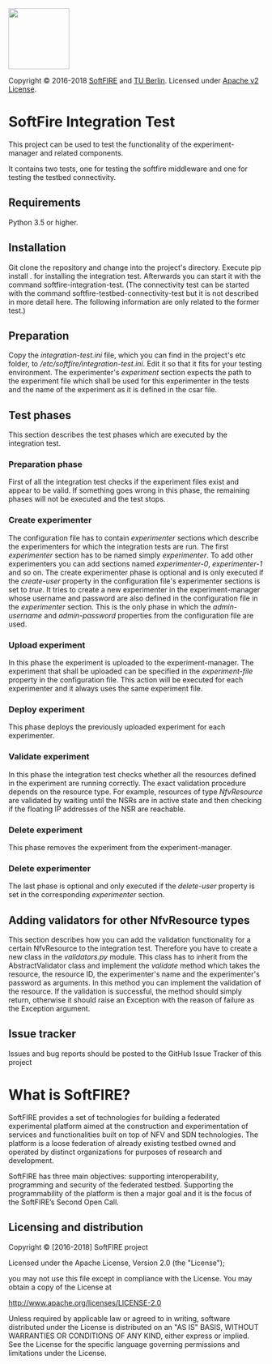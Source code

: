   <img src="https://www.softfire.eu/wp-content/uploads/SoftFIRE_Logo_Fireball-300x300.png" width="120"/>

  Copyright © 2016-2018 [SoftFIRE](https://www.softfire.eu/) and [TU Berlin](http://www.av.tu-berlin.de/next_generation_networks/).
  Licensed under [Apache v2 License](http://www.apache.org/licenses/LICENSE-2.0).
  
SoftFire Integration Test
=========================

This project can be used to test the functionality of the
experiment-manager and related components.

It contains two tests, one for testing the softfire middleware and one
for testing the testbed connectivity.

Requirements
------------

Python 3.5 or higher.

Installation
------------

Git clone the repository and change into the project's directory.
Execute pip install . for installing the integration test. Afterwards
you can start it with the command softfire-integration-test. (The
connectivity test can be started with the command
softfire-testbed-connectivity-test but it is not described in more
detail here. The following information are only related to the former
test.)

Preparation
-----------

Copy the *integration-test.ini* file, which you can find in the
project's etc folder, to */etc/softfire/integration-test.ini*. Edit it
so that it fits for your testing environment. The experimenter's
*experiment* section expects the path to the experiment file which shall
be used for this experimenter in the tests and the name of the
experiment as it is defined in the csar file.

Test phases
-----------

This section describes the test phases which are executed by the
integration test.

### Preparation phase

First of all the integration test checks if the experiment files exist
and appear to be valid. If something goes wrong in this phase, the
remaining phases will not be executed and the test stops.

### Create experimenter

The configuration file has to contain *experimenter* sections which
describe the experimenters for which the integration tests are run. The
first *experimenter* section has to be named simply *experimenter*. To
add other experimenters you can add sections named *experimenter-0*,
*experimenter-1* and so on. The create experimenter phase is optional
and is only executed if the *create-user* property in the configuration
file's experimenter sections is set to *true*. It tries to create a new
experimenter in the experiment-manager whose username and password are
also defined in the configuration file in the *experimenter* section.
This is the only phase in which the *admin-username* and
*admin-password* properties from the configuration file are used.

### Upload experiment

In this phase the experiment is uploaded to the experiment-manager. The
experiment that shall be uploaded can be specified in the
*experiment-file* property in the configuration file. This action will
be executed for each experimenter and it always uses the same experiment
file.

### Deploy experiment

This phase deploys the previously uploaded experiment for each
experimenter.

### Validate experiment

In this phase the integration test checks whether all the resources
defined in the experiment are running correctly. The exact validation
procedure depends on the resource type. For example, resources of type
*NfvResource* are validated by waiting until the NSRs are in active
state and then checking if the floating IP addresses of the NSR are
reachable.

### Delete experiment

This phase removes the experiment from the experiment-manager.

### Delete experimenter

The last phase is optional and only executed if the *delete-user*
property is set in the corresponding *experimenter* section.

Adding validators for other NfvResource types
---------------------------------------------

This section describes how you can add the validation functionality for
a certain NfvResource to the integration test. Therefore you have to
create a new class in the *validators.py* module. This class has to
inherit from the AbstractValidator class and implement the *validate*
method which takes the resource, the resource ID, the experimenter's
name and the experimenter's password as arguments. In this method you
can implement the validation of the resource. If the validation is
successful, the method should simply return, otherwise it should raise
an Exception with the reason of failure as the Exception argument.

## Issue tracker

Issues and bug reports should be posted to the GitHub Issue Tracker of this project

# What is SoftFIRE?

SoftFIRE provides a set of technologies for building a federated experimental platform aimed at the construction and experimentation of services and functionalities built on top of NFV and SDN technologies.
The platform is a loose federation of already existing testbed owned and operated by distinct organizations for purposes of research and development.

SoftFIRE has three main objectives: supporting interoperability, programming and security of the federated testbed.
Supporting the programmability of the platform is then a major goal and it is the focus of the SoftFIRE’s Second Open Call.

## Licensing and distribution
Copyright © [2016-2018] SoftFIRE project

Licensed under the Apache License, Version 2.0 (the "License");

you may not use this file except in compliance with the License.
You may obtain a copy of the License at

  http://www.apache.org/licenses/LICENSE-2.0

Unless required by applicable law or agreed to in writing, software
distributed under the License is distributed on an "AS IS" BASIS,
WITHOUT WARRANTIES OR CONDITIONS OF ANY KIND, either express or implied.
See the License for the specific language governing permissions and
limitations under the License.
